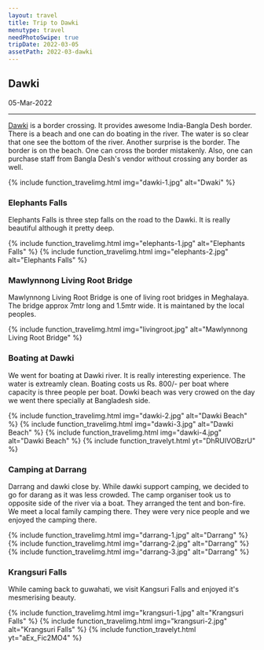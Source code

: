 ```yaml
---
layout: travel
title: Trip to Dawki
menutype: travel
needPhotoSwipe: true
tripDate: 2022-03-05
assetPath: 2022-03-dawki
---
```


## Dawki
05-Mar-2022

---

[Dawki](https://en.wikipedia.org/wiki/Dawki) is a border crossing. It provides awesome India-Bangla Desh border. There is a beach and one can do boating in the river. The water is so clear that one see the bottom of the river. Another surprise is the border. The border is on the beach. One can cross the border mistakenly. Also, one can purchase staff from Bangla Desh's vendor without crossing any border as well.

{% include function_travelimg.html img="dawki-1.jpg" alt="Dwaki" %}

### Elephants Falls
Elephants Falls is three step falls on the road to the Dawki. It is really beautiful although it pretty deep.

{% include function_travelimg.html img="elephants-1.jpg" alt="Elephants Falls" %}
{% include function_travelimg.html img="elephants-2.jpg" alt="Elephants Falls" %}

### Mawlynnong Living Root Bridge
Mawlynnong Living Root Bridge is one of living root bridges in Meghalaya. The bridge approx 7mtr long and 1.5mtr wide. It is maintaned by the local peoples.

{% include function_travelimg.html img="livingroot.jpg" alt="Mawlynnong Living Root Bridge" %}

### Boating at Dawki
We went for boating at Dawki river. It is really interesting experience. The water is extreamly clean. Boating costs us Rs. 800/- per boat where capacity is three people per boat. Dowki beach was very crowed on the day we went there specially at Bangladesh side.


{% include function_travelimg.html img="dawki-2.jpg" alt="Dawki Beach" %}
{% include function_travelimg.html img="dawki-3.jpg" alt="Dawki Beach" %}
{% include function_travelimg.html img="dawki-4.jpg" alt="Dawki Beach" %}
{% include function_travelyt.html yt="DhRUIVOBzrU" %}

### Camping at Darrang
Darrang and dawki close by. While dawki support camping, we decided to go for darang as it was less crowded. The camp organiser took us to opposite side of the river via a boat. They arranged the tent and bon-fire. We meet a local family camping there. They were very nice people and we enjoyed the camping there.

{% include function_travelimg.html img="darrang-1.jpg" alt="Darrang" %}
{% include function_travelimg.html img="darrang-2.jpg" alt="Darrang" %}
{% include function_travelimg.html img="darrang-3.jpg" alt="Darrang" %}

### Krangsuri Falls
While caming back to guwahati, we visit Kangsuri Falls and enjoyed it's mesmerising beauty.

{% include function_travelimg.html img="krangsuri-1.jpg" alt="Krangsuri Falls" %}
{% include function_travelimg.html img="krangsuri-2.jpg" alt="Krangsuri Falls" %}
{% include function_travelyt.html yt="aEx_Fic2MO4" %}

